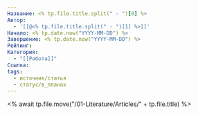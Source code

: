 ```yaml
---
Название: <% tp.file.title.split(" - ")[0] %>
Автор:
  - '[[@<% tp.file.title.split(" - ")[1] %>]]'
Начало: <% tp.date.now("YYYY-MM-DD") %>
Завершение: <% tp.date.now("YYYY-MM-DD") %>
Рейтинг: 
Категория:
  - "[[Работа]]"
Ссылка: 
tags:
  - источник/статья
  - статус/в_планах
---
```


<% await tp.file.move("/01-Literature/Articles/" + tp.file.title) %>
